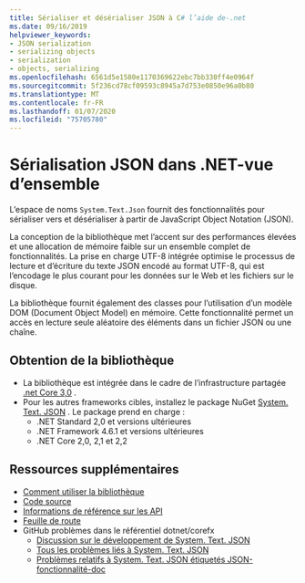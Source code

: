 ```yaml
---
title: Sérialiser et désérialiser JSON à C# l’aide de-.net
ms.date: 09/16/2019
helpviewer_keywords:
- JSON serialization
- serializing objects
- serialization
- objects, serializing
ms.openlocfilehash: 6561d5e1580e1170369622ebc7bb330ff4e0964f
ms.sourcegitcommit: 5f236cd78cf09593c8945a7d753e0850e96a0b80
ms.translationtype: MT
ms.contentlocale: fr-FR
ms.lasthandoff: 01/07/2020
ms.locfileid: "75705780"
---
```

# <a name="json-serialization-in-net---overview"></a>Sérialisation JSON dans .NET-vue d’ensemble

L’espace de noms `System.Text.Json` fournit des fonctionnalités pour sérialiser vers et désérialiser à partir de JavaScript Object Notation (JSON).

La conception de la bibliothèque met l’accent sur des performances élevées et une allocation de mémoire faible sur un ensemble complet de fonctionnalités. La prise en charge UTF-8 intégrée optimise le processus de lecture et d’écriture du texte JSON encodé au format UTF-8, qui est l’encodage le plus courant pour les données sur le Web et les fichiers sur le disque.

La bibliothèque fournit également des classes pour l’utilisation d’un modèle DOM (Document Object Model) en mémoire. Cette fonctionnalité permet un accès en lecture seule aléatoire des éléments dans un fichier JSON ou une chaîne. 

## <a name="how-to-get-the-library"></a>Obtention de la bibliothèque

* La bibliothèque est intégrée dans le cadre de l’infrastructure partagée [.net Core 3,0](https://aka.ms/netcore3download) .
* Pour les autres frameworks cibles, installez le package NuGet [System. Text. JSON](https://www.nuget.org/packages/System.Text.Json) . Le package prend en charge :
  * .NET Standard 2,0 et versions ultérieures
  * .NET Framework 4.6.1 et versions ultérieures
  * .NET Core 2,0, 2,1 et 2,2

## <a name="additional-resources"></a>Ressources supplémentaires

* [Comment utiliser la bibliothèque](system-text-json-how-to.md)
* [Code source](https://github.com/dotnet/runtime/tree/master/src/libraries/System.Text.Json)
* [Informations de référence sur les API](xref:System.Text.Json)
* [Feuille de route](https://github.com/dotnet/runtime/blob/master/src/libraries/System.Text.Json/roadmap/README.md)
* GitHub problèmes dans le référentiel dotnet/corefx
  * [Discussion sur le développement de System. Text. JSON](https://github.com/dotnet/corefx/issues/33115) <!-- TODO: Issues are still not moved to the new repo-->
  * [Tous les problèmes liés à System. Text. JSON](https://github.com/dotnet/runtime/issues?q=is%3Aopen+is%3Aissue+label%3Aarea-System.Text.Json)
  * [Problèmes relatifs à System. Text. JSON étiquetés JSON-fonctionnalité-doc](https://github.com/dotnet/runtime/labels/json-functionality-doc)

